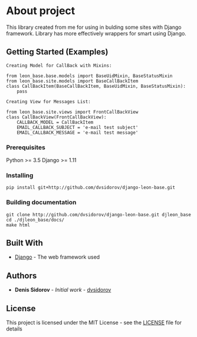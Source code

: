 # About project

This library created from me for using in bulding some sites with Django framework. Library has more effectively wrappers for smart using Django.


## Getting Started (Examples)
~~~
Creating Model for CallBack with Mixins:

from leon_base.base.models import BaseUidMixin, BaseStatusMixin
from leon_base.site.models import BaseCallBackItem
class CallBackItem(BaseCallBackItem, BaseUidMixin, BaseStatusMixin):
    pass

Creating View for Messages List:

from leon_base.site.views import FrontCallBackView
class CallBackView(FrontCallBackView):
    CALLBACK_MODEL = CallBackItem
    EMAIL_CALLBACK_SUBJECT = 'e-mail test subject'
    EMAIL_CALLBACK_MESSAGE = 'e-mail test message'
~~~ 

### Prerequisites

Python >= 3.5
Django >= 1.11


### Installing
~~~
pip install git+http://github.com/dvsidorov/django-leon-base.git
~~~

### Building documentation
~~~
git clone http://github.com/dvsidorov/django-leon-base.git djleon_base
cd ./djleon_base/docs/
make html
~~~

## Built With

* [Django](https://github.com/django/django.git) - The web framework used


## Authors

* **Denis Sidorov** - *Initial work* - [dvsidorov](https://github.com/dvsidorov)


## License

This project is licensed under the MIT License - see the [LICENSE](LICENSE) file for details
